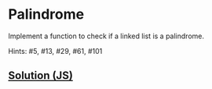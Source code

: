 # Palindrome

Implement a function to check if a linked list is a palindrome.

Hints: #5, #13, #29, #61, #101

## [Solution (JS)](./index.js)
